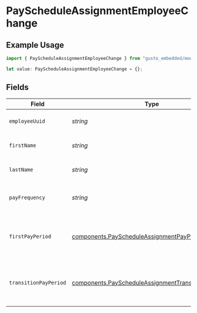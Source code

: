 # PayScheduleAssignmentEmployeeChange

## Example Usage

```typescript
import { PayScheduleAssignmentEmployeeChange } from "gusto_embedded/models/components";

let value: PayScheduleAssignmentEmployeeChange = {};
```

## Fields

| Field                                                                                                                      | Type                                                                                                                       | Required                                                                                                                   | Description                                                                                                                |
| -------------------------------------------------------------------------------------------------------------------------- | -------------------------------------------------------------------------------------------------------------------------- | -------------------------------------------------------------------------------------------------------------------------- | -------------------------------------------------------------------------------------------------------------------------- |
| `employeeUuid`                                                                                                             | *string*                                                                                                                   | :heavy_minus_sign:                                                                                                         | The UUID of the employee.                                                                                                  |
| `firstName`                                                                                                                | *string*                                                                                                                   | :heavy_minus_sign:                                                                                                         | The employee's first name.                                                                                                 |
| `lastName`                                                                                                                 | *string*                                                                                                                   | :heavy_minus_sign:                                                                                                         | The employee's last name.                                                                                                  |
| `payFrequency`                                                                                                             | *string*                                                                                                                   | :heavy_minus_sign:                                                                                                         | New pay schedule frequency and name.                                                                                       |
| `firstPayPeriod`                                                                                                           | [components.PayScheduleAssignmentPayPeriod](../../models/components/payscheduleassignmentpayperiod.md)                     | :heavy_minus_sign:                                                                                                         | Pay schedule assignment first pay period information.                                                                      |
| `transitionPayPeriod`                                                                                                      | [components.PayScheduleAssignmentTransitionPayPeriod](../../models/components/payscheduleassignmenttransitionpayperiod.md) | :heavy_minus_sign:                                                                                                         | Pay schedule assignment transition pay period information.                                                                 |